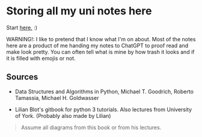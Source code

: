 # Storing all my uni notes here

Start [here.](/algorithms/week1/1.2.3.insertion.md) :)

WARNING!: I like to pretend that I know what I'm on about. Most of the notes here are a product of me handing my notes to ChatGPT to proof read and make look pretty. You can often tell what is mine by how trash it looks and if it is filled with emojis or not.

## Sources

- Data Structures and Algorithms in Python, Michael T. Goodrich, Roberto Tamassia, Michael H. Goldwasser

- Lilian Blot's gitbook for python 3 tutorials. Also lectures from University of York. (Probably also made by Lilian)

> Assume all diagrams from this book or from his lectures.